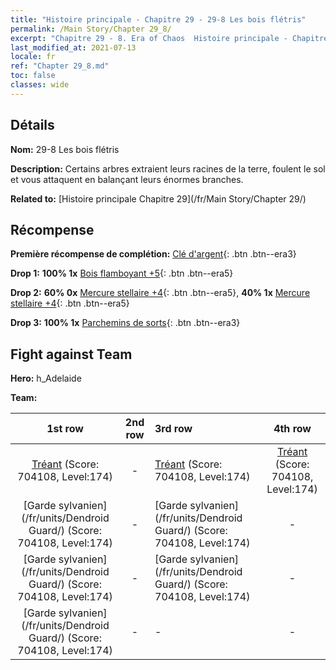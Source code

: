 ```yaml
---
title: "Histoire principale - Chapitre 29 - 29-8 Les bois flétris"
permalink: /Main Story/Chapter 29_8/
excerpt: "Chapitre 29 - 8. Era of Chaos  Histoire principale - Chapitre 29_8. 29-8 Les bois flétris"
last_modified_at: 2021-07-13
locale: fr
ref: "Chapter 29_8.md"
toc: false
classes: wide
---
```


## Détails

 **Nom:** 29-8 Les bois flétris

 **Description:** Certains arbres extraient leurs racines de la terre, foulent le sol et vous attaquent en balançant leurs énormes branches.

 **Related to:** [Histoire principale Chapitre 29](/fr/Main Story/Chapter 29/)

## Récompense

 **Première récompense de complétion:** [Clé d'argent](/ItemsFR/con_693/){: .btn .btn--era3}

 **Drop 1:** **100% 1x** [Bois flamboyant +5](/ItemsFR/mat_97/){: .btn .btn--era5}

 **Drop 2:** **60% 0x** [Mercure stellaire +4](/ItemsFR/mat_91/){: .btn .btn--era5}, **40% 1x** [Mercure stellaire +4](/ItemsFR/mat_91/){: .btn .btn--era5}

 **Drop 3:** **100% 1x** [Parchemins de sorts](/ItemsFR/con_694/){: .btn .btn--era3}


## Fight against Team
 **Hero:** h_Adelaide

 **Team:**


  | 1st row | 2nd row | 3rd row | 4th row |
  |:----:|:----:|:----|:----:|
  | [Tréant](/fr/units/Treant/) (Score: 704108, Level:174)  | - | [Tréant](/fr/units/Treant/) (Score: 704108, Level:174)  | [Tréant](/fr/units/Treant/) (Score: 704108, Level:174)  |
  | [Garde sylvanien](/fr/units/Dendroid Guard/) (Score: 704108, Level:174)  | - | [Garde sylvanien](/fr/units/Dendroid Guard/) (Score: 704108, Level:174)  | - |
  | [Garde sylvanien](/fr/units/Dendroid Guard/) (Score: 704108, Level:174)  | - | [Garde sylvanien](/fr/units/Dendroid Guard/) (Score: 704108, Level:174)  | - |
  | [Garde sylvanien](/fr/units/Dendroid Guard/) (Score: 704108, Level:174)  | - | - | - |



